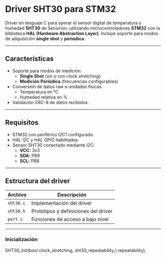 # Driver SHT30 para STM32

Driver en lenguaje C para operar el sensor digital de temperatura y humedad **SHT30** de Sensirion, utilizando microcontroladores **STM32** con la biblioteca **HAL (Hardware Abstraction Layer)**.
Incluye soporte para modos de adquisición **single shot** y **periódica**.

---

## Características

- Soporte para modos de medición:
  - **Single Shot** (sin o con clock stretching)
  - **Medición Periódica** (frecuencias configurables)
- Conversión de datos raw a unidades físicas:
  - Temperatura en °C
  - Humedad relativa en %
- Validación CRC-8 de datos recibidos.

---

## Requisitos

- STM32 con periférico I2C1 configurado.
- HAL I2C y HAL GPIO habilitados
- Sensor SHT30 conectado mediante I2C:
	- **VCC:** 3v3
	- **SDA:** PB9
	- **SCL:** PB8
	
---

## Estructura del driver

| Archivo           | Descripción                                      |
|-------------------|--------------------------------------------------|
| `sht30.c`         | Implementación del driver                        |
| `sht30.h`         | Prototipos y definiciones del driver             |
| `port.c`          | Funciones de acceso a bajo nivel                 |

---

### Inicialización

SHT30_init(bool clock_stretching, sht30_repeatability_t repeatability);
